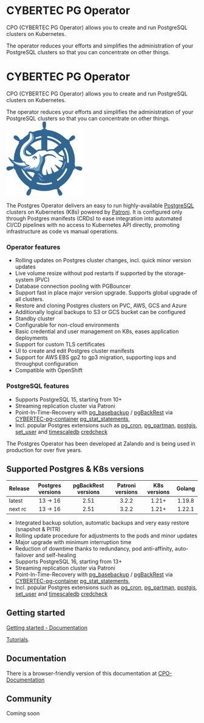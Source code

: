 # CYBERTEC PG Operator

CPO (CYBERTEC PG Operator) allows you to create and run PostgreSQL clusters on Kubernetes.

The operator reduces your efforts and simplifies the administration of your PostgreSQL clusters so that you can concentrate on other things.
# CYBERTEC PG Operator

CPO (CYBERTEC PG Operator) allows you to create and run PostgreSQL clusters on Kubernetes.

The operator reduces your efforts and simplifies the administration of your PostgreSQL clusters so that you can concentrate on other things.
<img src="docs/diagrams/cpo_logo.svg" width="200">

The Postgres Operator delivers an easy to run highly-available [PostgreSQL](https://www.postgresql.org/)
clusters on Kubernetes (K8s) powered by [Patroni](https://github.com/zalando/patroni).
It is configured only through Postgres manifests (CRDs) to ease integration into automated CI/CD
pipelines with no access to Kubernetes API directly, promoting infrastructure as code vs manual operations.

### Operator features

* Rolling updates on Postgres cluster changes, incl. quick minor version updates
* Live volume resize without pod restarts if supported by the storage-system (PVC)
* Database connection pooling with PGBouncer
* Support fast in place major version upgrade. Supports global upgrade of all clusters.
* Restore and cloning Postgres clusters on PVC, AWS, GCS and Azure
* Additionally logical backups to S3 or GCS bucket can be configured
* Standby cluster
* Configurable for non-cloud environments
* Basic credential and user management on K8s, eases application deployments
* Support for custom TLS certificates
* UI to create and edit Postgres cluster manifests
* Support for AWS EBS gp2 to gp3 migration, supporting iops and throughput configuration
* Compatible with OpenShift

### PostgreSQL features

* Supports PostgreSQL 15, starting from 10+
* Streaming replication cluster via Patroni
* Point-In-Time-Recovery with
[pg_basebackup](https://www.postgresql.org/docs/16/app-pgbasebackup.html) /
[pgBackRest](https://pgbackrest.org/) via [CYBERTEC-pg-container](https://github.com/cybertec-postgresql/CYBERTEC-pg-container)
[pg_stat_statements](https://www.postgresql.org/docs/15/pgstatstatements.html),
* Incl. popular Postgres extensions such as
[pg_cron](https://github.com/citusdata/pg_cron),
[pg_partman](https://github.com/pgpartman/pg_partman),
[postgis](https://postgis.net/),
[set_user](https://github.com/pgaudit/set_user) and
[timescaledb](https://github.com/timescale/timescaledb)
[credcheck](https://github.com/MigOpsRepos/credcheck)

The Postgres Operator has been developed at Zalando and is being used in
production for over five years.

## Supported Postgres & K8s versions

| Release   | Postgres versions | pgBackRest versions   | Patroni versions | K8s versions      | Golang  |
| :-------- | :---------------: | :-------------------: | :--------------: | :----------------:| :-----: |
| latest    | 13 &rarr; 16      | 2.51                  | 3.2.2            | 1.21+             | 1.19.8  |
| next rc   | 13 &rarr; 16      | 2.51                  | 3.2.2            | 1.21+             | 1.22.1  |

* Integrated backup solution, automatic backups and very easy restore (snapshot & PITR)
* Rolling update procedure for adjustments to the pods and minor updates
* Major upgrade with minimum interruption time
* Reduction of downtime thanks to redundancy, pod anti-affinity, auto-failover and self-healing
* Supports PostgreSQL 16, starting from 13+
* Streaming replication cluster via Patroni
* Point-In-Time-Recovery with
[pg_basebackup](https://www.postgresql.org/docs/11/app-pgbasebackup.html) /
[pgBackRest](https://pgbackrest.org/) via [CYBERTEC-pg-container](https://github.com/cybertec-postgresql/CYBERTEC-pg-container)
[pg_stat_statements](https://www.postgresql.org/docs/15/pgstatstatements.html),
* Incl. popular Postgres extensions such as
[pg_cron](https://github.com/citusdata/pg_cron),
[pg_partman](https://github.com/pgpartman/pg_partman),
[postgis](https://postgis.net/),
[set_user](https://github.com/pgaudit/set_user) and
[timescaledb](https://github.com/timescale/timescaledb)
[credcheck](https://github.com/MigOpsRepos/credcheck)

## Getting started

[Getting started - Documentation](https://cybertec-postgresql.github.io/CYBERTEC-pg-operator/documentation/how-to-use/installation/) 

[Tutorials](https://github.com/cybertec-postgresql/CYBERTEC-operator-tutorials).


## Documentation

There is a browser-friendly version of this documentation at
[CPO-Documentation](https://cybertec-postgresql.github.io/CYBERTEC-pg-operator/)

## Community

Coming soon 